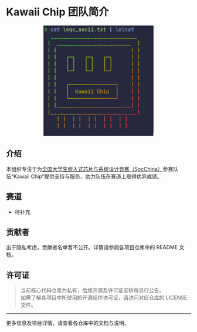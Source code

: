 # Kawaii Chip 团队简介

<!-- logo -->
<p align="center">
  <img
    src="../assets/logo.png"
    alt="logo"
    width="300"
  />
</p>

## 介绍

本组织专注于为[全国大学生嵌入式芯片与系统设计竞赛（SocChina）](http://www.socchina.net/)参赛队伍“Kawaii Chip”提供支持与服务，助力队伍在赛道上取得优异成绩。

## 赛道

- 待补充

## 贡献者

出于隐私考虑，贡献者名单暂不公开。详情请参阅各项目仓库中的 README 文档。

## 许可证

> 当前核心代码仓库为私有，后续开源及许可证安排将另行公告。  
> 如需了解各项目中所使用的开源组件许可证，请访问对应仓库的 LICENSE 文件。

---

更多信息及项目详情，请查看各仓库中的文档与说明。
